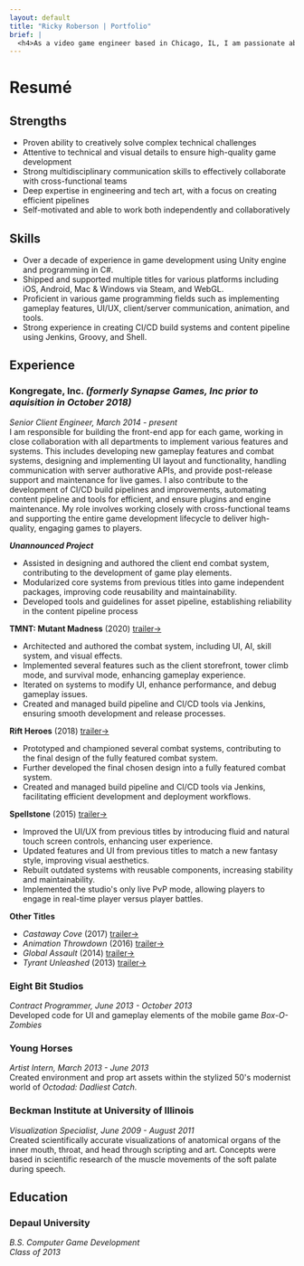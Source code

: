 ```yaml
---
layout: default
title: "Ricky Roberson | Portfolio"
brief: |
  <h4>As a video game engineer based in Chicago, IL, I am passionate about working with a small team of talented individuals to conceive and develop fun games. In my ideal role, I thrive in a collaborative environment where I can contribute to unique systems and games, share ownership in creative decisions, and pursue self-motivated ideas. I value a culture of creative collaboration, opportunities for professional development, and a sustainable work environment. I am excited to be part of a team that creates innovative games and brings joy to players worldwide.<h4>
---
```


# Resumé

## Strengths

* Proven ability to creatively solve complex technical challenges
* Attentive to technical and visual details to ensure high-quality game development
* Strong multidisciplinary communication skills to effectively collaborate with cross-functional teams
* Deep expertise in engineering and tech art, with a focus on creating efficient pipelines
* Self-motivated and able to work both independently and collaboratively

## Skills

* Over a decade of experience in game development using Unity engine and programming in C#.
* Shipped and supported multiple titles for various platforms including iOS, Android, Mac & Windows via Steam, and WebGL.
* Proficient in various game programming fields such as implementing gameplay features, UI/UX, client/server communication, animation, and tools.
* Strong experience in creating CI/CD build systems and content pipeline using Jenkins, Groovy, and Shell.

## Experience

### Kongregate, Inc. *(formerly Synapse Games, Inc prior to aquisition in October 2018)*

*Senior Client Engineer, March 2014 - present*<br>
I am responsible for building the front-end app for each game, working in close collaboration with all departments to implement various features and systems. This includes developing new gameplay features and combat systems, designing and implementing UI layout and functionality, handling communication with server authorative APIs, and provide post-release support and maintenance for live games. I also contribute to the development of CI/CD build pipelines and improvements, automating content pipeline and tools for efficient, and ensure plugins and engine maintenance. My role involves working closely with cross-functional teams and supporting the entire game development lifecycle to deliver high-quality, engaging games to players.

***Unannounced Project***
  * Assisted in designing and authored the client end combat system, contributing to the development of game play elements.
  * Modularized core systems from previous titles into game independent packages, improving code reusability and maintainability.
  * Developed tools and guidelines for asset pipeline, establishing reliability in the content pipeline process

**TMNT: Mutant Madness** (2020) [trailer&rarr;](https://www.youtube.com/watch?v=abf4_cTto00)<br>
  * Architected and authored the combat system, including UI, AI, skill system, and visual effects.
  * Implemented several features such as the client storefront, tower climb mode, and survival mode, enhancing gameplay experience.
  * Iterated on systems to modify UI, enhance performance, and debug gameplay issues.
  * Created and managed build pipeline and CI/CD tools via Jenkins, ensuring smooth development and release processes.

**Rift Heroes** (2018) [trailer&rarr;](https://www.youtube.com/watch?v=vLtrtsnP77A)<br>
  * Prototyped and championed several combat systems, contributing to the final design of the fully featured combat system.
  * Further developed the final chosen design into a fully featured combat system.
  * Created and managed build pipeline and CI/CD tools via Jenkins, facilitating efficient development and deployment workflows.

**Spellstone** (2015) [trailer&rarr;](https://www.youtube.com/watch?v=-RbpLFSfie4)<br>
  * Improved the UI/UX from previous titles by introducing fluid and natural touch screen controls, enhancing user experience.
  * Updated features and UI from previous titles to match a new fantasy style, improving visual aesthetics.
  * Rebuilt outdated systems with reusable components, increasing stability and maintainability.
  * Implemented the studio's only live PvP mode, allowing players to engage in real-time player versus player battles.

**Other Titles**<br>
  * *Castaway Cove* (2017) [trailer&rarr;](https://www.youtube.com/watch?v=vSJknYiFBAo)
  * *Animation Throwdown* (2016) [trailer&rarr;](https://www.youtube.com/watch?v=q1y38Yw_Rbo)
  * *Global Assault* (2014) [trailer&rarr;](https://www.youtube.com/watch?v=dypCdF9AoBM)
  * *Tyrant Unleashed* (2013) [trailer&rarr;](https://www.youtube.com/watch?v=MZZ7889zT_k)

### Eight Bit Studios
*Contract Programmer, June 2013 - October 2013*<br>
Developed code for UI and gameplay elements of the mobile game *Box-O-Zombies*<br>

### Young Horses
*Artist Intern, March 2013 - June 2013*<br>
Created environment and prop art assets within the stylized 50's modernist world of *Octodad: Dadliest Catch.*<br>

### Beckman Institute at University of Illinois
*Visualization Specialist, June 2009 - August 2011*<br>
Created scientifically accurate visualizations of anatomical organs of the inner mouth, throat, and head through scripting and art. Concepts were based in scientific research of the muscle movements of the soft palate during speech.<br>

## Education

### Depaul University

*B.S. Computer Game Development<br> Class of 2013*

